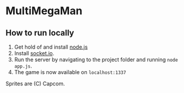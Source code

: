 # MultiMegaMan


## How to run locally

1. Get hold of and install [node.js](http://nodejs.org)
2. Install [socket.io](http://socket.io/).
3. Run the server by navigating to the project folder and running `node app.js`.
4. The game is now available on `localhost:1337`



Sprites are (C) Capcom.
